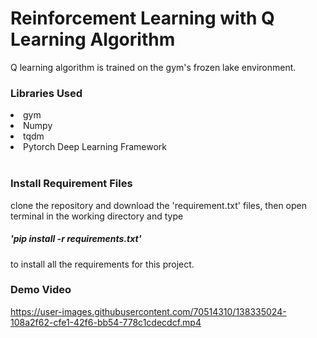<h1> Reinforcement Learning with Q Learning Algorithm </h1>

Q learning algorithm is trained on the gym's frozen lake environment.
<br>
<h3> Libraries Used </h3>
</ul>
    <li>gym</li>
    <li>Numpy</li>
    <li>tqdm</li>
    <li>Pytorch Deep Learning Framework</li>
</ul>
<br>
<h3>Install Requirement Files</h3>
clone the repository and download the 'requirement.txt' files, then open terminal in the working directory and  type <h5>'pip install -r requirements.txt'</h5> to install all the requirements for this project.

<h3>Demo Video</h3>

https://user-images.githubusercontent.com/70514310/138335024-108a2f62-cfe1-42f6-bb54-778c1cdecdcf.mp4

